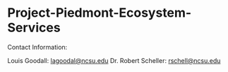 # Project-Piedmont-Ecosystem-Services

Contact Information:

Louis Goodall: lagoodal@ncsu.edu
Dr. Robert Scheller: rschell@ncsu.edu

